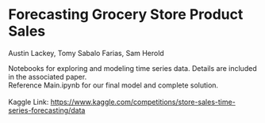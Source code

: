 # Forecasting Grocery Store Product Sales
Austin Lackey, Tomy Sabalo Farias, Sam Herold

Notebooks for exploring and modeling time series data. Details are included in the associated paper. \
Reference Main.ipynb for our final model and complete solution. \
\
Kaggle Link: https://www.kaggle.com/competitions/store-sales-time-series-forecasting/data
